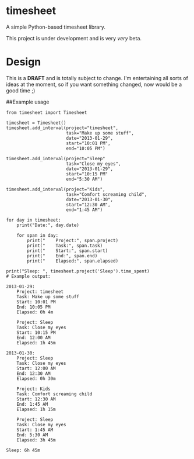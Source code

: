 timesheet
=========

A simple Python-based timesheet library.

This project is under development and is very *very* beta.


Design
======

This is a **DRAFT** and is totally subject to change. I'm entertaining all
sorts of ideas at the moment, so if you want something changed, now would be a
good time ;)


##Example usage


    from timesheet import Timesheet

    timesheet = Timesheet()
    timesheet.add_interval(project="timesheet",
                           task="Make up some stuff",
                           date="2013-01-29",
                           start="10:01 PM",
                           end="10:05 PM")

    timesheet.add_interval(project="Sleep"
                           task="Close my eyes",
                           date="2013-01-29",
                           start="10:15 PM"
                           end="5:30 AM")

    timesheet.add_interval(project="Kids",
                           task="Comfort screaming child",
                           date="2013-01-30",
                           start="12:30 AM",
                           end="1:45 AM")

    for day in timesheet:
        print("Date:", day.date)

        for span in day:
            print("    Project:", span.project)
            print("    Task:", span.task)
            print("    Start:", span.start)
            print("    End:", span.end)
            print("    Elapsed:", span.elapsed)

    print("Sleep: ", timesheet.project('Sleep').time_spent)
    # Example output:

    2013-01-29:
        Project: timesheet
        Task: Make up some stuff
        Start: 10:01 PM
        End: 10:05 PM
        Elapsed: 0h 4m

        Project: Sleep
        Task: Close my eyes
        Start: 10:15 PM
        End: 12:00 AM
        Elapsed: 1h 45m

    2013-01-30:
        Project: Sleep
        Task: Close my eyes
        Start: 12:00 AM
        End: 12:30 AM
        Elapsed: 0h 30m

        Project: Kids
        Task: Comfort screaming child
        Start: 12:30 AM
        End: 1:45 AM
        Elapsed: 1h 15m

        Project: Sleep
        Task: Close my eyes
        Start: 1:45 AM
        End: 5:30 AM
        Elapsed: 3h 45m

    Sleep: 6h 45m

